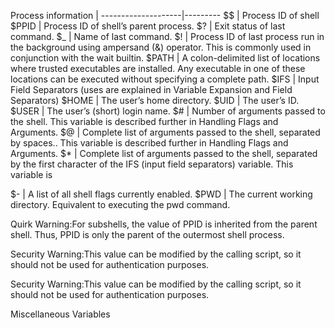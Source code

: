 Process information |
--------------------|---------
$$ 				| Process ID of shell
$PPID			| Process ID of shell’s parent process.
$?			| Exit status of last command.
$_			| Name of last command.
$! 			| Process ID of last process run in the background using ampersand (&) operator. This is commonly used in conjunction with the wait builtin.
$PATH 		| A colon-delimited list of locations where trusted executables are installed. Any executable in one of these locations can be executed without specifying a complete path.
$IFS		| Input Field Separators (uses are explained in Variable Expansion and Field Separators)
$HOME		| The user’s home directory.
$UID		| The user’s ID.
$USER		| The user’s (short) login name.
$#		| Number of arguments passed to the shell. This variable is described further in Handling Flags and Arguments.
$@		| Complete list of arguments passed to the shell, separated by spaces.. This variable is described further in Handling Flags and Arguments.
$*		| Complete list of arguments passed to the shell, separated by the first character of the IFS (input field separators) variable. This variable is 

$-		| A list of all shell flags currently enabled.
$PWD	| The current working directory. Equivalent to executing the pwd command.


Quirk Warning:For subshells, the value of PPID is inherited from the parent shell. Thus, PPID is only the parent of the outermost shell process.


Security Warning:This value can be modified by the calling script, so it should not be used for authentication purposes.


Security Warning:This value can be modified by the calling script, so it should not be used for authentication purposes.

Miscellaneous Variables
